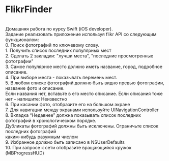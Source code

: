 # FlikrFinder

<br>Домашняя работа по курсу Swift (iOS developer).
<br>Задание реализовать приложение используя flikr API со следующим функционалом:
<br>0. Поиск фотографий по ключевому слову.
<br>1. Получить список последних популярных мест
<br>2. Сделать 2 закладки: "лучши места", "последние просмотренные фотографии"
<br>3. Самое популярное место должно иметь название, город, подробное описание.
<br>4. При выборе места - показывать перемень мест.
<br>5. В любом списке фотографий должно быть видно превью фотографии, название фото  и описание. 
<br>   Если названия нет, вставьте в его место описание. Если описания тоже нет – напишите: Неизвестно
<br>6. При касании фото, отобразите его на большом экране
<br>7. Для навигации между экранами используйте UINavigationController
<br>8. Вкладка “Недавнее” должна показывать список последних фотографий  в хронологическом порядке. 
<br>   Дубликаты фотографий должны быть исключены. Ограничьте список последних фотографий 
<br>   каким-нибудь разумным числом
<br>9. Избранное должно быть записано в NSUserDefaults
<br>10. При запросе к сети отобразите вращающийся кружок (MBProgressHUD)
